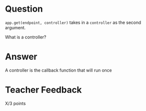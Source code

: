 # Question

`app.get(endpoint, controller)` takes in a `controller` as the second argument.

What is a controller?

# Answer

A controller is the callback function that will run once

# Teacher Feedback

X/3 points
